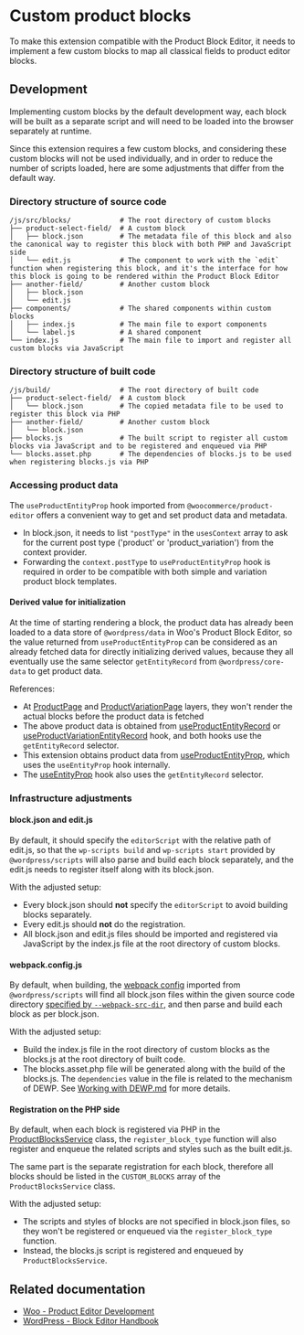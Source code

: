 # Custom product blocks

To make this extension compatible with the Product Block Editor, it needs to implement a few custom blocks to map all classical fields to product editor blocks.

## Development

Implementing custom blocks by the default development way, each block will be built as a separate script and will need to be loaded into the browser separately at runtime.

Since this extension requires a few custom blocks, and considering these custom blocks will not be used individually, and in order to reduce the number of scripts loaded, here are some adjustments that differ from the default way.

### Directory structure of source code

```
/js/src/blocks/            # The root directory of custom blocks
├── product-select-field/  # A custom block
│   ├── block.json         # The metadata file of this block and also the canonical way to register this block with both PHP and JavaScript side
│   └── edit.js            # The component to work with the `edit` function when registering this block, and it's the interface for how this block is going to be rendered within the Product Block Editor
├── another-field/         # Another custom block
│   ├── block.json
│   └── edit.js
├── components/            # The shared components within custom blocks
│   ├── index.js           # The main file to export components
│   └── label.js           # A shared component
└── index.js               # The main file to import and register all custom blocks via JavaScript
```

### Directory structure of built code

```
/js/build/                 # The root directory of built code
├── product-select-field/  # A custom block
│   └── block.json         # The copied metadata file to be used to register this block via PHP
├── another-field/         # Another custom block
│   └── block.json
├── blocks.js              # The built script to register all custom blocks via JavaScript and to be registered and enqueued via PHP
└── blocks.asset.php       # The dependencies of blocks.js to be used when registering blocks.js via PHP
```

### Accessing product data

The `useProductEntityProp` hook imported from `@woocommerce/product-editor` offers a convenient way to get and set product data and metadata.

- In block.json, it needs to list `"postType"` in the `usesContext` array to ask for the current post type ('product' or 'product_variation') from the context provider.
- Forwarding the `context.postType` to `useProductEntityProp` hook is required in order to be compatible with both simple and variation product block templates.

#### Derived value for initialization

At the time of starting rendering a block, the product data has already been loaded to a data store of `@wordpress/data` in Woo's Product Block Editor, so the value returned from `useProductEntityProp` can be considered as an already fetched data for directly initializing derived values, because they all eventually use the same selector `getEntityRecord` from `@wordpress/core-data` to get product data.

References:

- At [ProductPage](https://github.com/woocommerce/woocommerce/blob/8.3.0/plugins/woocommerce-admin/client/products/product-page.tsx#L77-L79) and [ProductVariationPage](https://github.com/woocommerce/woocommerce/blob/8.3.0/plugins/woocommerce-admin/client/products/product-variation-page.tsx#L83-L85) layers, they won't render the actual blocks before the product data is fetched
- The above product data is obtained from [useProductEntityRecord](https://github.com/woocommerce/woocommerce/blob/8.3.0/plugins/woocommerce-admin/client/products/hooks/use-product-entity-record.ts#L19-L23) or [useProductVariationEntityRecord](https://github.com/woocommerce/woocommerce/blob/8.3.0/plugins/woocommerce-admin/client/products/hooks/use-product-variation-entity-record.ts#L16-L22) hook, and both hooks use the `getEntityRecord` selector.
- This extension obtains product data from [useProductEntityProp](https://github.com/woocommerce/woocommerce/blob/8.3.0/packages/js/product-editor/src/hooks/use-product-entity-prop.ts#L24-L33), which uses the `useEntityProp` hook internally.
- The [useEntityProp](https://github.com/WordPress/gutenberg/blob/wp/6.0/packages/core-data/src/entity-provider.js#L102-L133) hook also uses the `getEntityRecord` selector.

### Infrastructure adjustments

#### block.json and edit.js

By default, it should specify the `editorScript` with the relative path of edit.js, so that the `wp-scripts build` and `wp-scripts start` provided by `@wordpress/scripts` will also parse and build each block separately, and the edit.js needs to register itself along with its block.json.

With the adjusted setup:

- Every block.json should **not** specify the `editorScript` to avoid building blocks separately.
- Every edit.js should **not** do the registration.
- All block.json and edit.js files should be imported and registered via JavaScript by the index.js file at the root directory of custom blocks.

#### webpack.config.js

By default, when building, the [webpack config](https://github.com/WordPress/gutenberg/tree/%40wordpress/scripts%4024.6.0/packages/scripts#default-webpack-config) imported from `@wordpress/scripts` will find all block.json files within the given source code directory [specified by `--webpack-src-dir`](https://github.com/WordPress/gutenberg/tree/%40wordpress/scripts%4024.6.0/packages/scripts#automatic-blockjson-detection-and-the-source-code-directory), and then parse and build each block as per block.json.

With the adjusted setup:

- Build the index.js file in the root directory of custom blocks as the blocks.js at the root directory of built code.
- The blocks.asset.php file will be generated along with the build of the blocks.js. The `dependencies` value in the file is related to the mechanism of DEWP. See [Working with DEWP.md](../../../Working%20with%20DEWP.md) for more details.

#### Registration on the PHP side

By default, when each block is registered via PHP in the [ProductBlocksService](../../../src/Admin/ProductBlocksService.php) class, the `register_block_type` function will also register and enqueue the related scripts and styles such as the built edit.js.

The same part is the separate registration for each block, therefore all blocks should be listed in the `CUSTOM_BLOCKS` array of the `ProductBlocksService` class.

With the adjusted setup:

- The scripts and styles of blocks are not specified in block.json files, so they won't be registered or enqueued via the `register_block_type` function.
- Instead, the blocks.js script is registered and enqueued by `ProductBlocksService`.

## Related documentation

- [Woo - Product Editor Development](https://github.com/woocommerce/woocommerce/tree/trunk/docs/product-editor-development)
- [WordPress - Block Editor Handbook](https://developer.wordpress.org/block-editor/)
